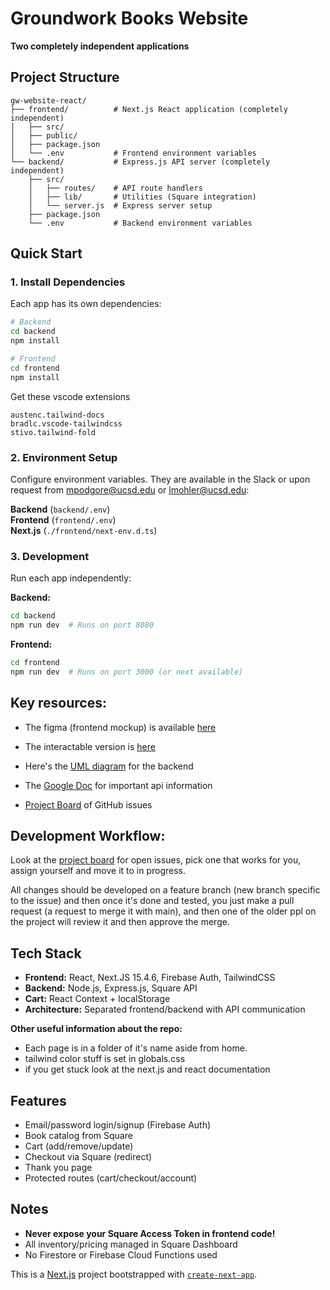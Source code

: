 # Groundwork Books Website

**Two completely independent applications**

## Project Structure

```
gw-website-react/
├── frontend/          # Next.js React application (completely independent)
│   ├── src/
│   ├── public/
│   ├── package.json
│   └── .env           # Frontend environment variables
└── backend/           # Express.js API server (completely independent)
    ├── src/
    │   ├── routes/    # API route handlers
    │   ├── lib/       # Utilities (Square integration)
    │   └── server.js  # Express server setup
    ├── package.json
    └── .env           # Backend environment variables
```

## Quick Start

### 1. Install Dependencies



Each app has its own dependencies:
```bash
# Backend
cd backend
npm install

# Frontend  
cd frontend
npm install
```
Get these vscode extensions

```
austenc.tailwind-docs
bradlc.vscode-tailwindcss
stivo.tailwind-fold
```
### 2. Environment Setup
Configure environment variables. They are available in the Slack or upon request from mpodgore@ucsd.edu or lmohler@ucsd.edu:

**Backend** (`backend/.env`)  
**Frontend** (`frontend/.env`)  
**Next.js** (`./frontend/next-env.d.ts`)

### 3. Development
Run each app independently:

**Backend:**
```bash
cd backend
npm run dev  # Runs on port 8080
```

**Frontend:**
```bash
cd frontend  
npm run dev  # Runs on port 3000 (or next available)
```

## Key resources:

- The figma (frontend mockup) is available [here](https://www.figma.com/design/Al34xSygT7JdXAEx5f4dCN/Groundworks-Website-Redesign---Adelina?node-id=1242-591&t=MRPcgBKGXxqGE7XO-1)
- The interactable version is [here](https://www.figma.com/proto/Al34xSygT7JdXAEx5f4dCN/Groundworks-Website-Redesign---Adelina?page-id=1242%3A591&node-id=1248-841&p=f&viewport=640%2C457%2C0.06&t=TLR5ffCjCBj7H6jy-1&scaling=scale-down&content-scaling=responsive&starting-point-node-id=1242%3A592)

- Here's the [UML diagram](https://lucid.app/lucidchart/289f0f0f-0f51-4941-9058-acae8b7a1fa6/edit?viewport_loc=-1419%2C-182%2C3728%2C1933%2C0_0&invitationId=inv_685847b7-897c-4279-9bb1-4733dbcaf95d) for the backend
- The [Google Doc](https://docs.google.com/document/d/1AeKpgdtLg-37bRi7_E3IqE8llGRSC2xY2aoAoLFohLA/edit?usp=sharing) for important api information
- [Project Board](https://github.com/orgs/Groundwork-Books/projects/2/views/1) of GitHub issues


## Development Workflow:
Look at the [project board](https://github.com/orgs/Groundwork-Books/projects/2/views/1) for open issues, pick one that works for you, assign yourself and move it to in progress.


All changes should be developed on a feature branch (new branch specific to the issue) and then once it's done and tested, you just make a pull request (a request to merge it with main), and then one of the older ppl on the project will review it and then approve the merge.


## Tech Stack
- **Frontend:** React, Next.JS 15.4.6, Firebase Auth, TailwindCSS
- **Backend:** Node.js, Express.js, Square API
- **Cart:** React Context + localStorage
- **Architecture:** Separated frontend/backend with API communication


**Other useful information about the repo:**

- Each page is in a folder of it's name aside from home.
- tailwind color stuff is set in globals.css
- if you get stuck look at the next.js and react documentation

## Features
- Email/password login/signup (Firebase Auth)
- Book catalog from Square
- Cart (add/remove/update)
- Checkout via Square (redirect)
- Thank you page
- Protected routes (cart/checkout/account)




## Notes
- **Never expose your Square Access Token in frontend code!**
- All inventory/pricing managed in Square Dashboard
- No Firestore or Firebase Cloud Functions used 

This is a [Next.js](https://nextjs.org) project bootstrapped with [`create-next-app`](https://nextjs.org/docs/app/api-reference/cli/create-next-app).



